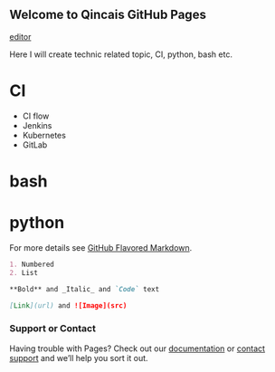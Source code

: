 ## Welcome to Qincais GitHub Pages

 [editor](https://github.com/QincaiLiu/qincailiu.github.io/edit/master/index.md)

Here I will create technic related topic, CI, python, bash etc.

# CI

- CI flow
- Jenkins
- Kubernetes
- GitLab

# bash

# python


For more details see [GitHub Flavored Markdown](https://guides.github.com/features/mastering-markdown/).

```markdown
1. Numbered
2. List

**Bold** and _Italic_ and `Code` text

[Link](url) and ![Image](src)
```


### Support or Contact

Having trouble with Pages? Check out our [documentation](https://help.github.com/categories/github-pages-basics/) or [contact support](https://github.com/contact) and we’ll help you sort it out.
